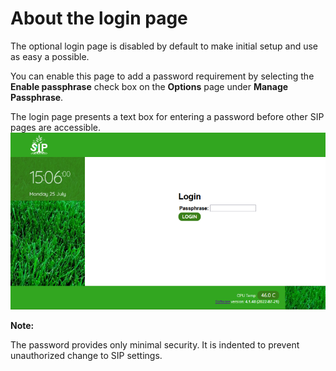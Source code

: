 # About the login page

The optional login page is disabled by default to make initial setup and use as easy a possible.

You can enable this page to add a password requirement by selecting the **Enable passphrase** check box on the **Options** page under **Manage Passphrase**.

The login page presents a text box for entering a password before other SIP pages are accessible. ![](./topics/images/login_page.png)

**Note:**

The password provides only minimal security. It is indented to prevent unauthorized change to SIP settings.
